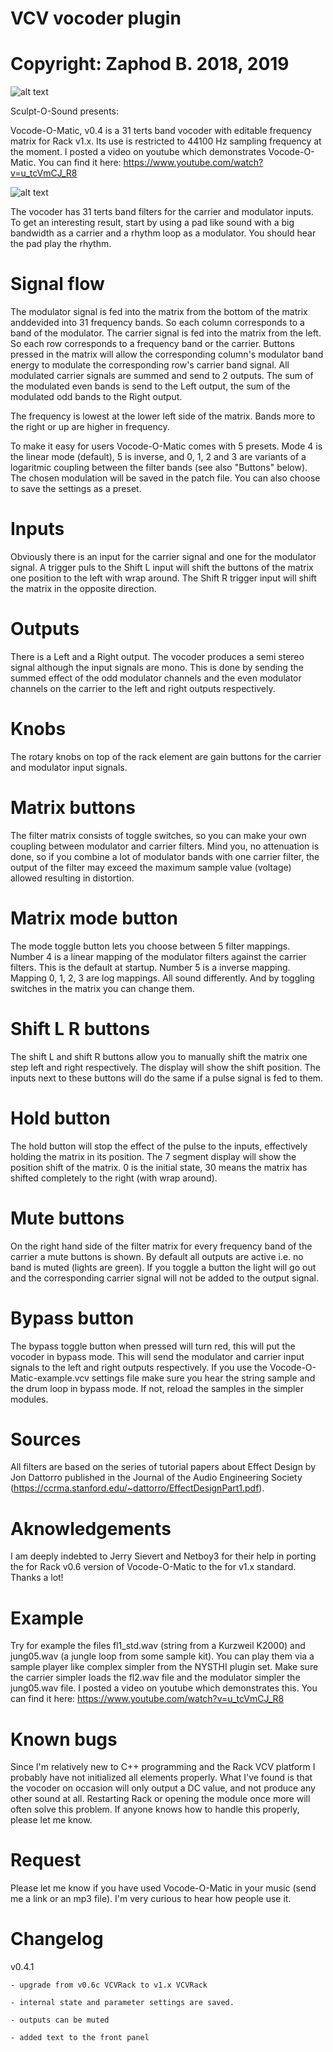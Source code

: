 # VCV vocoder plugin
# Copyright: Zaphod B. 2018, 2019

![alt text](doc/pic_logo_sos.gif)

Sculpt-O-Sound presents:

Vocode-O-Matic, v0.4 is a 31 terts band vocoder with editable frequency matrix for Rack v1.x.
Its use is restricted to 44100 Hz sampling frequency at the moment.
I posted a video on youtube which demonstrates Vocode-O-Matic. You can find it here: https://www.youtube.com/watch?v=u_tcVmCJ_R8

![alt text](doc/Screen_dump_Vocode-O-Matic-v0.4_01.png)

The vocoder has 31 terts band filters for the carrier and modulator inputs.
To get an interesting result, start by using a pad like sound with a big bandwidth as a carrier and
a rhythm loop as a modulator. You should hear the pad play the rhythm.

Signal flow
===========
The modulator signal is fed into the matrix from the bottom of the matrix anddevided into 31 frequency bands. So each column corresponds to a band of the modulator. The carrier signal is fed into the matrix from the left. So each row corresponds to a frequency band or the carrier. Buttons pressed in the matrix will allow the corresponding column's modulator band energy to modulate the corresponding row's carrier band signal. All modulated carrier signals are summed and send to 2 outputs. The sum of the modulated even bands is send to the Left output, the sum of the modulated odd bands to the Right output.

The frequency is lowest at the lower left side of the matrix. Bands more to the right or up are higher in frequency.

To make it easy for users Vocode-O-Matic comes with 5 presets. Mode 4 is the linear mode (default), 5 is inverse, and 0, 1, 2 and 3 are variants of a logaritmic coupling between the filter bands (see also "Buttons" below). The chosen modulation will be saved in the patch file. You can also choose to save the settings as a preset.

Inputs
======
Obviously there is an input for the carrier signal and one for the modulator signal.
A trigger puls to the Shift L input will shift the buttons of the matrix one position to the left with wrap around.
The Shift R trigger input will shift the matrix in the opposite direction.

Outputs
=======
There is a Left and a Right output. The vocoder produces a semi stereo signal although the input signals are mono. This is done by sending the summed effect of the odd modulator channels and the even modulator channels on the carrier to the left and right outputs respectively.

Knobs
=====
The rotary knobs on top of the rack element are gain buttons for the carrier and modulator input signals.

Matrix buttons
==============
The filter matrix consists of toggle switches, so you can make your own coupling between modulator and carrier filters.
Mind you, no attenuation is done, so if you combine a lot of modulator bands with one carrier filter, the output of the filter
may exceed the maximum sample value (voltage) allowed resulting in distortion.

Matrix mode button
==================
The mode toggle button lets you choose between 5 filter mappings. Number 4 is a linear mapping of the modulator filters
against the carrier filters. This is the default at startup. Number 5 is a inverse mapping.
Mapping 0, 1, 2, 3 are log mappings. All sound differently. And by toggling switches in the matrix you can change them.

Shift L R buttons
=================
The shift L and shift R buttons allow you to manually shift the matrix one step left and right respectively. The display will show the shift position. The inputs next to these buttons will do the same if a pulse signal is fed to them.

Hold button
===========
The hold button will stop the effect of the pulse to the inputs, effectively holding the matrix in its position. The 7 segment display will show the position shift of the matrix. 0 is the initial state, 30 means the matrix has shifted completely to the right (with wrap around).

Mute buttons
============
On the right hand side of the filter matrix for every frequency band of the carrier a mute buttons is shown. By default all outputs are active i.e. no band is muted (lights are green). If you toggle a button the light will go out and the corresponding carrier signal will not be added to the output signal.

Bypass button
=============
The bypass toggle button when pressed will turn red, this will put the vocoder in bypass mode.
This will send the modulator and carrier input signals to the left and right outputs respectively.
If you use the Vocode-O-Matic-example.vcv settings file make sure you hear the string sample and the drum loop in bypass mode. If not, reload the samples in the simpler modules.

Sources
=======
All filters are based on the series of tutorial papers about Effect Design by Jon Dattorro published in the Journal of the Audio Engineering Society (https://ccrma.stanford.edu/~dattorro/EffectDesignPart1.pdf).

Aknowledgements
===============
I am deeply indebted to Jerry Sievert and Netboy3 for their help in porting the for Rack v0.6 version of Vocode-O-Matic to the for v1.x standard. Thanks a lot!

Example
=======
Try for example the files fl1_std.wav (string from a Kurzweil K2000) and jung05.wav (a jungle loop from some sample kit).
You can play them via a sample player like complex simpler from the NYSTHI plugin set.
Make sure the carrier simpler loads the fl2.wav file and the modulator simpler the jung05.wav file.
I posted a video on youtube which demonstrates this. You can find it here: https://www.youtube.com/watch?v=u_tcVmCJ_R8

Known bugs
==========
Since I'm relatively new to C++ programming and the Rack VCV platform I probably have not initialized all elements properly.
What I've found is that the vocoder on occasion will only output a DC value, and not produce any other sound at all.
Restarting Rack or opening the module once more will often solve this problem. If anyone knows how to handle this properly,
please let me know.

Request
=======
Please let me know if you have used Vocode-O-Matic in your music (send me a link or an mp3 file). I'm very curious to hear how people use it.

Changelog
=========
v0.4.1

    - upgrade from v0.6c VCVRack to v1.x VCVRack

    - internal state and parameter settings are saved.

    - outputs can be muted

    - added text to the front panel
